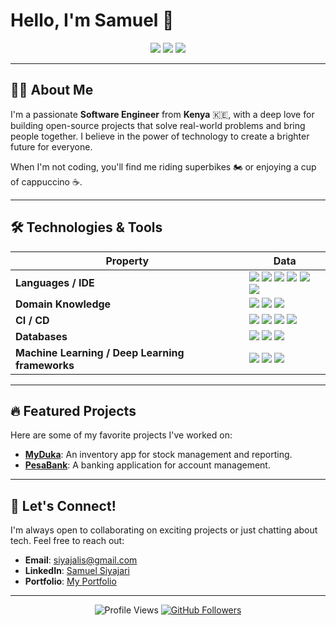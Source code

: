 # Hello, I'm Samuel 👋

<div align="center">
    <img src="https://img.shields.io/badge/Software%20Engineer-Kenya%20🇰🇪-brightgreen?style=for-the-badge&logo=github&logoColor=white">
    <img src="https://img.shields.io/badge/Open%20Source-Enthusiast-blue?style=for-the-badge&logo=open-source-initiative&logoColor=white">
    <img src="https://img.shields.io/badge/Superbikes%20🏍️-Cappuccino%20☕-orange?style=for-the-badge&logo=github&logoColor=white">
</div>

---

## 👨‍💻 About Me
I'm a passionate **Software Engineer** from **Kenya** 🇰🇪, with a deep love for building open-source projects that solve real-world problems and bring people together. I believe in the power of technology to create a brighter future for everyone.

When I'm not coding, you'll find me riding superbikes 🏍️ or enjoying a cup of cappuccino ☕.

---


## 🛠️ Technologies & Tools

| **Property**                 | **Data**                                                                                                                                                                                                                                                                       |
|------------------------------|--------------------------------------------------------------------------------------------------------------------------------------------------------------------------------------------------------------------------------------------------------------------------------|
| **Languages / IDE**           | <a href="#"><img src="https://img.shields.io/badge/CSS-239120?style=for-the-badge&logo=css3&logoColor=white"></a> <a href="#"><img src="https://img.shields.io/badge/HTML-E34F26?style=for-the-badge&logo=html5&logoColor=white"></a> <a href="#"><img src="https://img.shields.io/badge/JavaScript-323330?style=for-the-badge&logo=javascript&logoColor=F7DF1E"></a> <a href="#"><img src="https://img.shields.io/badge/React-20232A?style=for-the-badge&logo=react&logoColor=61DAFB"></a> <a href="#"><img src="https://img.shields.io/badge/Python-3776AB?style=for-the-badge&logo=python&logoColor=white"></a> <a href="#"><img src="https://img.shields.io/badge/Flask-000000?style=for-the-badge&logo=flask&logoColor=white"></a> |
| **Domain Knowledge**          | <a href="#"><img src="https://img.shields.io/badge/Machine%20Learning-239120?style=for-the-badge"></a> <a href="#"><img src="https://img.shields.io/badge/Computer%20Science-00599C?style=for-the-badge"></a> <a href="#"><img src="https://img.shields.io/badge/Software%20Development-FF6F00?style=for-the-badge"></a> |
| **CI / CD**                   | <a href="#"><img src="https://img.shields.io/badge/Markdown-000000?style=for-the-badge&logo=markdown&logoColor=white"></a> <a href="#"><img src="https://img.shields.io/badge/Git-F05032?style=for-the-badge&logo=git&logoColor=white"></a> <a href="#"><img src="https://img.shields.io/badge/GitHub-181717?style=for-the-badge&logo=github&logoColor=white"></a> <a href="#"><img src="https://img.shields.io/badge/VS%20Code-007ACC?style=for-the-badge&logo=visual%20studio%20code&logoColor=white"></a> |
| **Databases**                 | <a href="#"><img src="https://img.shields.io/badge/MySQL-4479A1?style=for-the-badge&logo=mysql&logoColor=white"></a> <a href="#"><img src="https://img.shields.io/badge/SQLite-003B57?style=for-the-badge&logo=sqlite&logoColor=white"></a> <a href="#"><img src="https://img.shields.io/badge/PostgreSQL-316192?style=for-the-badge&logo=postgresql&logoColor=white"></a> |
| **Machine Learning / Deep Learning frameworks** | <a href="#"><img src="https://img.shields.io/badge/ChatGPT-00A69C?style=for-the-badge"></a> <a href="#"><img src="https://img.shields.io/badge/PyTorch-Actively%20Learning-EE4C2C?style=for-the-badge&logo=pytorch&logoColor=white"></a> <a href="#"><img src="https://img.shields.io/badge/TensorFlow-Actively%20Learning-FF6F00?style=for-the-badge&logo=tensorflow&logoColor=white"></a> |


 
---

## 🔥 Featured Projects
Here are some of my favorite projects I've worked on:

- **[MyDuka]([link](https://samcodecraft.github.io/MydukaApp-client/))**: An inventory app for stock management and reporting.
- **[PesaBank]([link](https://github.com/SamCodeCraft/Pesabank-frontend))**: A banking application for account management.

---


## 🤝 Let's Connect!
I'm always open to collaborating on exciting projects or just chatting about tech. Feel free to reach out:

- **Email**: [siyajalis@gmail.com](mailto:siyajalis@gmail.com)
- **LinkedIn**: [Samuel Siyajari](https://linkedin.com/in/samuel-siyajari-970365167)
- **Portfolio**: [My Portfolio](https://my-portofolio-lime-one.vercel.app)

---

<div align="center">
    <img src="https://komarev.com/ghpvc/?username=yourusername&label=Profile%20Views&color=blue&style=flat" alt="Profile Views">
    <a href="https://github.com/yourusername?tab=followers">
        <img src="https://img.shields.io/github/followers/yourusername?label=Followers&style=social" alt="GitHub Followers">
    </a>
</div>

